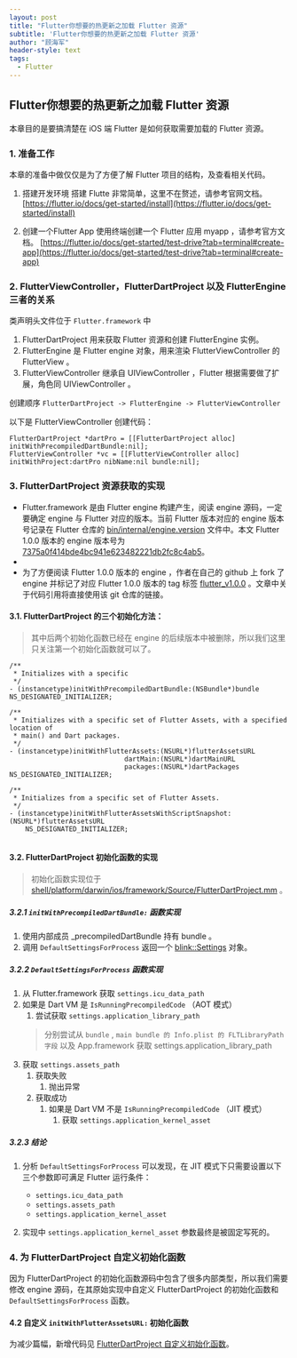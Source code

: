 ```yaml
---
layout: post
title: "Flutter你想要的热更新之加载 Flutter 资源"
subtitle: 'Flutter你想要的热更新之加载 Flutter 资源'
author: "顾海军"
header-style: text
tags:
  - Flutter
---
```


## Flutter你想要的热更新之加载 Flutter 资源

本章目的是要搞清楚在 iOS 端 Flutter 是如何获取需要加载的 Flutter 资源。

### 1. 准备工作

本章的准备中做仅仅是为了方便了解 Flutter 项目的结构，及查看相关代码。

1. 搭建开发环境
	搭建 Flutte 非常简单，这里不在赘述，请参考官网文档。
    [https://flutter.io/docs/get-started/install](https://flutter.io/docs/get-started/install)

2. 创建一个Flutter App
	使用终端创建一个 Flutter 应用 myapp ，请参考官方文档。
    [https://flutter.io/docs/get-started/test-drive?tab=terminal#create-app](https://flutter.io/docs/get-started/test-drive?tab=terminal#create-app)

### 2. FlutterViewController，FlutterDartProject 以及 FlutterEngine 三者的关系

类声明头文件位于 `Flutter.framework` 中

1. FlutterDartProject 用来获取 Flutter 资源和创建 FlutterEngine 实例。
2. FlutterEngine 是 Flutter engine 对象，用来渲染 FlutterViewController 的 FlutterView 。
3. FlutterViewController 继承自 UIViewController ，Flutter 根据需要做了扩展，角色同 UIViewController 。

创建顺序 `FlutterDartProject -> FlutterEngine -> FlutterViewController`

以下是 FlutterViewController 创建代码：

```
FlutterDartProject *dartPro = [[FlutterDartProject alloc] initWithPrecompiledDartBundle:nil];
FlutterViewController *vc = [[FlutterViewController alloc] initWithProject:dartPro nibName:nil bundle:nil];
```

### 3. FlutterDartProject 资源获取的实现

- Flutter.framework 是由 Flutter engine 构建产生，阅读 engine 源码，一定要确定 engine 与 Flutter 对应的版本。当前 Flutter 版本对应的 engine 版本号记录在 Flutter 仓库的 [bin/internal/engine.version](https://github.com/flutter/flutter/blob/master/bin/internal/engine.version) 文件中。本文 Flutter 1.0.0 版本的 engine 版本号为 [7375a0f414bde4bc941e623482221db2fc8c4ab5](https://github.com/flutter/flutter/blob/v1.0.0/bin/internal/engine.version)。
- 
- 为了方便阅读 Flutter 1.0.0 版本的 engine ，作者在自己的 github 上 fork 了 engine 并标记了对应 Flutter 1.0.0 版本的 tag 标签 [flutter_v1.0.0](https://github.com/amisare/engine/tree/flutter_v1.0.0) 。文章中关于代码引用将直接使用该 git 仓库的链接。

#### 3.1. FlutterDartProject 的三个初始化方法：
> 其中后两个初始化函数已经在 engine 的后续版本中被删除，所以我们这里只关注第一个初始化函数就可以了。

```
/**
 * Initializes with a specific
 */
- (instancetype)initWithPrecompiledDartBundle:(NSBundle*)bundle NS_DESIGNATED_INITIALIZER;

/**
 * Initializes with a specific set of Flutter Assets, with a specified location of
 * main() and Dart packages.
 */
- (instancetype)initWithFlutterAssets:(NSURL*)flutterAssetsURL
                             dartMain:(NSURL*)dartMainURL
                             packages:(NSURL*)dartPackages NS_DESIGNATED_INITIALIZER;

/**
 * Initializes from a specific set of Flutter Assets.
 */
- (instancetype)initWithFlutterAssetsWithScriptSnapshot:(NSURL*)flutterAssetsURL
    NS_DESIGNATED_INITIALIZER;
    
```

#### 3.2. FlutterDartProject 初始化函数的实现
> 初始化函数实现位于 [shell/platform/darwin/ios/framework/Source/FlutterDartProject.mm](https://github.com/amisare/engine/blob/flutter_v1.0.0/shell/platform/darwin/ios/framework/Source/FlutterDartProject.mm) 。

##### 3.2.1 `initWithPrecompiledDartBundle:` 函数实现


1. 使用内部成员 _precompiledDartBundle 持有 bundle 。
2. 调用 `DefaultSettingsForProcess` 返回一个 [blink::Settings](https://github.com/amisare/engine/blob/flutter_v1.0.0/common/settings.h) 对象。


##### 3.2.2 `DefaultSettingsForProcess` 函数实现

1. 从 Flutter.framework 获取 `settings.icu_data_path`
2. 如果是 Dart VM 是 `IsRunningPrecompiledCode` （AOT 模式）
    1. 尝试获取 `settings.application_library_path`
    > 分别尝试从 `bundle` , `main bundle 的 Info.plist 的 FLTLibraryPath 字段` 以及 App.framework 获取 settings.application_library_path
3. 获取 `settings.assets_path`
    1. 获取失败
        1. 抛出异常
    2. 获取成功
        1. 如果是 Dart VM 不是 `IsRunningPrecompiledCode` （JIT 模式）
            1. 获取 `settings.application_kernel_asset`

##### 3.2.3 结论

1. 分析 `DefaultSettingsForProcess` 可以发现，在 JIT 模式下只需要设置以下三个参数即可满足 Flutter 运行条件：
	- `settings.icu_data_path`
	- `settings.assets_path`
	- `settings.application_kernel_asset`

2. 实现中 `settings.application_kernel_asset` 参数最终是被固定写死的。

### 4. 为 FlutterDartProject 自定义初始化函数

因为 FlutterDartProject 的初始化函数源码中包含了很多内部类型，所以我们需要修改 engine 源码，在其原始实现中自定义 FlutterDartProject 的初始化函数和 `DefaultSettingsForProcess` 函数。

#### 4.2 自定义 `initWithFlutterAssetsURL:` 初始化函数

为减少篇幅，新增代码见 [FlutterDartProject 自定义初始化函数](https://github.com/amisare/engine/commit/79cdbc5997e21b14f515022db5f9dd46423f848f)。







